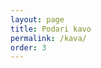 ```yaml
---
layout: page
title: Podari kavo
permalink: /kava/
order: 3
---
```

<script type="text/javascript" src="https://cdnjs.buymeacoffee.com/1.0.0/button.prod.min.js" data-name="bmc-button" data-slug="potohodnica" data-color="#FFDD00" data-emoji="" data-font="Cookie" data-text="Podari kavo" data-outline-color="#000000" data-font-color="#000000" data-coffee-color="#ffffff" ></script>